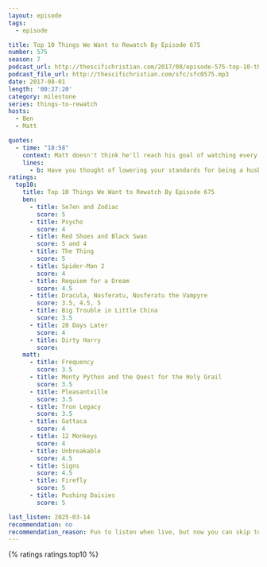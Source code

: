 ```yaml
---
layout: episode
tags:
  - episode

title: Top 10 Things We Want to Rewatch By Episode 675
number: 575
season: 7
podcast_url: http://thescifichristian.com/2017/08/episode-575-top-10-things-we-want-to-rewatch-by-episode-675/
podcast_file_url: http://thescifichristian.com/sfc/sfc0575.mp3
date: 2017-08-01
length: '00:27:20'
category: milestone
series: things-to-rewatch
hosts:
  - Ben
  - Matt

quotes:
  - time: "18:58"
    context: Matt doesn't think he'll reach his goal of watching every movie he owns
    lines:
      - b: Have you thought of lowering your standards for being a husband and father?
ratings:
  top10:
    title: Top 10 Things We Want to Rewatch By Episode 675
    ben: 
      - title: Se7en and Zodiac
        score: 5
      - title: Psycho
        score: 4
      - title: Red Shoes and Black Swan
        score: 5 and 4
      - title: The Thing
        score: 5
      - title: Spider-Man 2
        score: 4
      - title: Requiem for a Dream
        score: 4.5
      - title: Dracula, Nosferatu, Nosferatu the Vampyre
        score: 3.5, 4.5, 5
      - title: Big Trouble in Little China
        score: 3.5
      - title: 28 Days Later
        score: 4
      - title: Dirty Harry
        score: 
    matt:
      - title: Frequency
        score: 3.5
      - title: Monty Python and the Quest for the Holy Grail
        score: 3.5
      - title: Pleasantville
        score: 3.5
      - title: Tron Legacy
        score: 3.5
      - title: Gattaca
        score: 4
      - title: 12 Monkeys
        score: 4
      - title: Unbreakable
        score: 4.5
      - title: Signs
        score: 4.5
      - title: Firefly
        score: 5
      - title: Pushing Daisies
        score: 5

last_listen: 2025-03-14
recommendation: no
recommendation_reason: Fun to listen when live, but now you can skip to Episode 675 for the results
---
```


{% ratings ratings.top10 %}